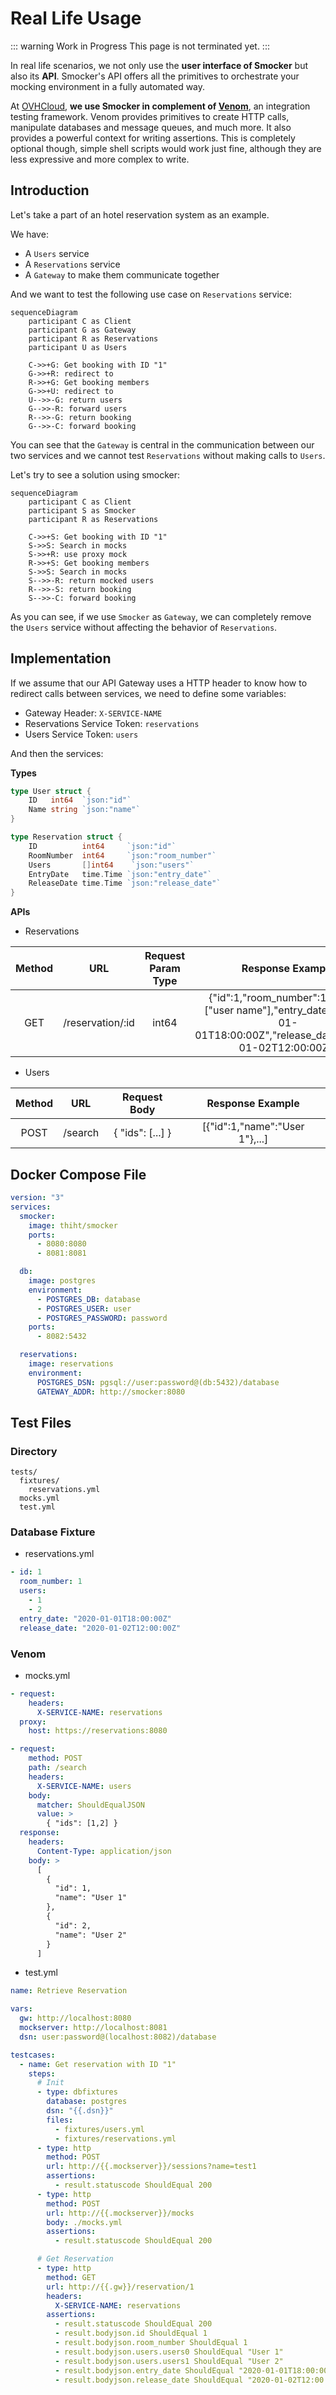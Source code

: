 # Real Life Usage

::: warning Work in Progress
This page is not terminated yet.
:::

In real life scenarios, we not only use the **user interface of Smocker** but also its **API**. Smocker's API offers all the primitives to orchestrate your mocking environment in a fully automated way.

At [OVHCloud](https://www.ovhcloud.com/fr/), **we use Smocker in complement of [Venom](https://github.com/ovh/venom)**, an integration testing framework. Venom provides primitives to create HTTP calls, manipulate databases and message queues, and much more. It also provides a powerful context for writing assertions. This is completely optional though, simple shell scripts would work just fine, although they are less expressive and more complex to write.

## Introduction

Let's take a part of an hotel reservation system as an example.

We have:

- A `Users` service
- A `Reservations` service
- A `Gateway` to make them communicate together

And we want to test the following use case on `Reservations` service:

<div class="text-center figure fluid">

```mermaid
sequenceDiagram
    participant C as Client
    participant G as Gateway
    participant R as Reservations
    participant U as Users

    C->>+G: Get booking with ID "1"
    G->>+R: redirect to
    R->>+G: Get booking members
    G->>+U: redirect to
    U-->>-G: return users
    G-->>-R: forward users
    R-->>-G: return booking
    G-->>-C: forward booking
```

</div>

You can see that the `Gateway` is central in the communication between our two services
and we cannot test `Reservations` without making calls to `Users`.

Let's try to see a solution using smocker:

<div class="text-center figure fluid">

```mermaid
sequenceDiagram
    participant C as Client
    participant S as Smocker
    participant R as Reservations

    C->>+S: Get booking with ID "1"
    S->>S: Search in mocks
    S->>+R: use proxy mock
    R->>+S: Get booking members
    S->>S: Search in mocks
    S-->>-R: return mocked users
    R-->>-S: return booking
    S-->>-C: forward booking
```

</div>

As you can see, if we use `Smocker` as `Gateway`,
we can completely remove the `Users` service without affecting the behavior of `Reservations`.

## Implementation

If we assume that our API Gateway uses a HTTP header to know how to redirect calls between services, we need to define some variables:

- Gateway Header: `X-SERVICE-NAME`
- Reservations Service Token: `reservations`
- Users Service Token: `users`

And then the services:

**Types**

```go
type User struct {
	ID   int64  `json:"id"`
	Name string `json:"name"`
}

type Reservation struct {
	ID          int64     `json:"id"`
	RoomNumber  int64     `json:"room_number"`
	Users       []int64    `json:"users"`
	EntryDate   time.Time `json:"entry_date"`
	ReleaseDate time.Time `json:"release_date"`
}
```

**APIs**

- Reservations

| Method |       URL        | Request Param Type |                                                     Response Example                                                     |
| :----: | :--------------: | :----------------: | :----------------------------------------------------------------------------------------------------------------------: |
|  GET   | /reservation/:id |       int64        | {"id":1,"room_number":1,"users":["user name"],"entry_date":"2020-01-01T18:00:00Z","release_date":"2020-01-02T12:00:00Z"} |

- Users

| Method |   URL   |   Request Body   |        Response Example        |
| :----: | :-----: | :--------------: | :----------------------------: |
|  POST  | /search | { "ids": [...] } | [{"id":1,"name":"User 1"},...] |

## Docker Compose File

```yml
version: "3"
services:
  smocker:
    image: thiht/smocker
    ports:
      - 8080:8080
      - 8081:8081

  db:
    image: postgres
    environment:
      - POSTGRES_DB: database
      - POSTGRES_USER: user
      - POSTGRES_PASSWORD: password
    ports:
      - 8082:5432

  reservations:
    image: reservations
    environment:
      POSTGRES_DSN: pgsql://user:password@(db:5432)/database
      GATEWAY_ADDR: http://smocker:8080
```

## Test Files

### Directory

```
tests/
  fixtures/
    reservations.yml
  mocks.yml
  test.yml
```

### Database Fixture

- reservations.yml

```yml
- id: 1
  room_number: 1
  users:
    - 1
    - 2
  entry_date: "2020-01-01T18:00:00Z"
  release_date: "2020-01-02T12:00:00Z"
```

### Venom

- mocks.yml

```yml
- request:
    headers:
      X-SERVICE-NAME: reservations
  proxy:
    host: https://reservations:8080

- request:
    method: POST
    path: /search
    headers:
      X-SERVICE-NAME: users
    body:
      matcher: ShouldEqualJSON
      value: >
        { "ids": [1,2] }
  response:
    headers:
      Content-Type: application/json
    body: >
      [
        {
          "id": 1,
          "name": "User 1"
        },
        {
          "id": 2,
          "name": "User 2"
        }
      ]
```

- test.yml

```yml
name: Retrieve Reservation

vars:
  gw: http://localhost:8080
  mockserver: http://localhost:8081
  dsn: user:password@(localhost:8082)/database

testcases:
  - name: Get reservation with ID "1"
    steps:
      # Init
      - type: dbfixtures
        database: postgres
        dsn: "{{.dsn}}"
        files:
          - fixtures/users.yml
          - fixtures/reservations.yml
      - type: http
        method: POST
        url: http://{{.mockserver}}/sessions?name=test1
        assertions:
          - result.statuscode ShouldEqual 200
      - type: http
        method: POST
        url: http://{{.mockserver}}/mocks
        body: ./mocks.yml
        assertions:
          - result.statuscode ShouldEqual 200

      # Get Reservation
      - type: http
        method: GET
        url: http://{{.gw}}/reservation/1
        headers:
          X-SERVICE-NAME: reservations
        assertions:
          - result.statuscode ShouldEqual 200
          - result.bodyjson.id ShouldEqual 1
          - result.bodyjson.room_number ShouldEqual 1
          - result.bodyjson.users.users0 ShouldEqual "User 1"
          - result.bodyjson.users.users1 ShouldEqual "User 2"
          - result.bodyjson.entry_date ShouldEqual "2020-01-01T18:00:00Z"
          - result.bodyjson.release_date ShouldEqual "2020-01-02T12:00:00Z"
```
